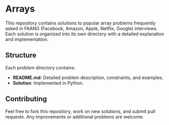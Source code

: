 # Arrays

This repository contains solutions to popular array problems frequently asked in FAANG (Facebook, Amazon, Apple, Netflix, Google) interviews. Each solution is organized into its own directory with a detailed explanation and implementation.

## Structure

Each problem directory contains:
- **README.md**: Detailed problem description, constraints, and examples.
- **Solution**: Implemented in Python.

## Contributing

Feel free to fork this repository, work on new solutions, and submit pull requests. Any improvements or additional problems are welcome.
